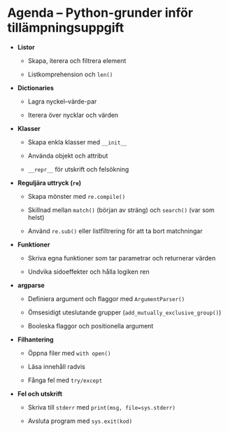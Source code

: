 # Agenda – Python-grunder inför tillämpningsuppgift

- **Listor**

    - Skapa, iterera och filtrera element

    - Listkomprehension och `len()`

- **Dictionaries**

    - Lagra nyckel–värde-par

    - Iterera över nycklar och värden

- **Klasser**

    - Skapa enkla klasser med `__init__`

    - Använda objekt och attribut

    - `__repr__` för utskrift och felsökning

- **Reguljära uttryck (`re`)**

    - Skapa mönster med `re.compile()`

    - Skillnad mellan `match()` (början av sträng) och `search()` (var som helst)

    - Använd `re.sub()` eller listfiltrering för att ta bort matchningar

- **Funktioner**

    - Skriva egna funktioner som tar parametrar och returnerar värden

    - Undvika sidoeffekter och hålla logiken ren

- **argparse**

    - Definiera argument och flaggor med `ArgumentParser()`

    - Ömsesidigt uteslutande grupper (`add_mutually_exclusive_group()`)

    - Booleska flaggor och positionella argument

- **Filhantering**

    - Öppna filer med `with open()`

    - Läsa innehåll radvis

    - Fånga fel med `try/except`

- **Fel och utskrift**

    - Skriva till `stderr` med `print(msg, file=sys.stderr)`

    - Avsluta program med `sys.exit(kod)`
